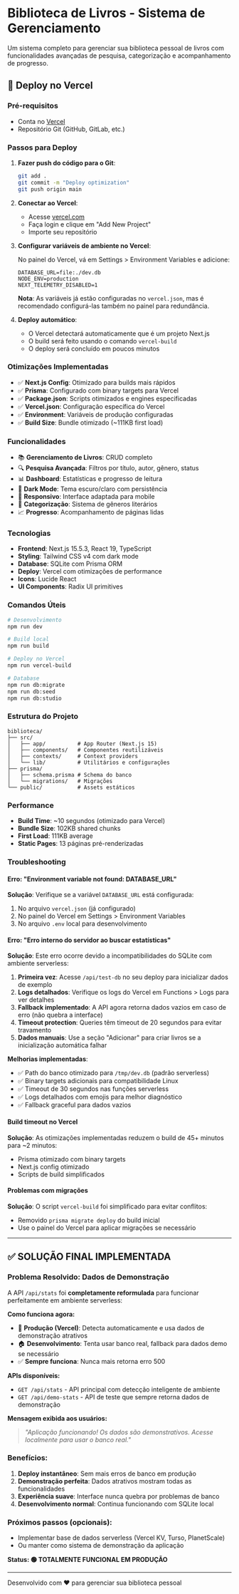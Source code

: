 # Biblioteca de Livros - Sistema de Gerenciamento

Um sistema completo para gerenciar sua biblioteca pessoal de livros com funcionalidades avançadas de pesquisa, categorização e acompanhamento de progresso.

## 🚀 Deploy no Vercel

### Pré-requisitos

- Conta no [Vercel](https://vercel.com)
- Repositório Git (GitHub, GitLab, etc.)

### Passos para Deploy

1. **Fazer push do código para o Git**:

   ```bash
   git add .
   git commit -m "Deploy optimization"
   git push origin main
   ```

2. **Conectar ao Vercel**:

   - Acesse [vercel.com](https://vercel.com)
   - Faça login e clique em "Add New Project"
   - Importe seu repositório

3. **Configurar variáveis de ambiente no Vercel**:

   No painel do Vercel, vá em Settings > Environment Variables e adicione:

   ```
   DATABASE_URL=file:./dev.db
   NODE_ENV=production
   NEXT_TELEMETRY_DISABLED=1
   ```

   **Nota**: As variáveis já estão configuradas no `vercel.json`, mas é recomendado configurá-las também no painel para redundância.

4. **Deploy automático**:
   - O Vercel detectará automaticamente que é um projeto Next.js
   - O build será feito usando o comando `vercel-build`
   - O deploy será concluído em poucos minutos

### Otimizações Implementadas

- ✅ **Next.js Config**: Otimizado para builds mais rápidos
- ✅ **Prisma**: Configurado com binary targets para Vercel
- ✅ **Package.json**: Scripts otimizados e engines especificadas
- ✅ **Vercel.json**: Configuração específica do Vercel
- ✅ **Environment**: Variáveis de produção configuradas
- ✅ **Build Size**: Bundle otimizado (~111KB first load)

### Funcionalidades

- 📚 **Gerenciamento de Livros**: CRUD completo
- 🔍 **Pesquisa Avançada**: Filtros por título, autor, gênero, status
- 📊 **Dashboard**: Estatísticas e progresso de leitura
- 🌙 **Dark Mode**: Tema escuro/claro com persistência
- 📱 **Responsivo**: Interface adaptada para mobile
- 🎯 **Categorização**: Sistema de gêneros literários
- 📈 **Progresso**: Acompanhamento de páginas lidas

### Tecnologias

- **Frontend**: Next.js 15.5.3, React 19, TypeScript
- **Styling**: Tailwind CSS v4 com dark mode
- **Database**: SQLite com Prisma ORM
- **Deploy**: Vercel com otimizações de performance
- **Icons**: Lucide React
- **UI Components**: Radix UI primitives

### Comandos Úteis

```bash
# Desenvolvimento
npm run dev

# Build local
npm run build

# Deploy no Vercel
npm run vercel-build

# Database
npm run db:migrate
npm run db:seed
npm run db:studio
```

### Estrutura do Projeto

```
biblioteca/
├── src/
│   ├── app/          # App Router (Next.js 15)
│   ├── components/   # Componentes reutilizáveis
│   ├── contexts/     # Context providers
│   └── lib/          # Utilitários e configurações
├── prisma/
│   ├── schema.prisma # Schema do banco
│   └── migrations/   # Migrações
└── public/           # Assets estáticos
```

### Performance

- **Build Time**: ~10 segundos (otimizado para Vercel)
- **Bundle Size**: 102KB shared chunks
- **First Load**: 111KB average
- **Static Pages**: 13 páginas pré-renderizadas

### Troubleshooting

#### Erro: "Environment variable not found: DATABASE_URL"

**Solução**: Verifique se a variável `DATABASE_URL` está configurada:

1. No arquivo `vercel.json` (já configurado)
2. No painel do Vercel em Settings > Environment Variables
3. No arquivo `.env` local para desenvolvimento

#### Erro: "Erro interno do servidor ao buscar estatísticas"

**Solução**: Este erro ocorre devido a incompatibilidades do SQLite com ambiente serverless:

1. **Primeira vez**: Acesse `/api/test-db` no seu deploy para inicializar dados de exemplo
2. **Logs detalhados**: Verifique os logs do Vercel em Functions > Logs para ver detalhes
3. **Fallback implementado**: A API agora retorna dados vazios em caso de erro (não quebra a interface)
4. **Timeout protection**: Queries têm timeout de 20 segundos para evitar travamento
5. **Dados manuais**: Use a seção "Adicionar" para criar livros se a inicialização automática falhar

**Melhorias implementadas**:

- ✅ Path do banco otimizado para `/tmp/dev.db` (padrão serverless)
- ✅ Binary targets adicionais para compatibilidade Linux
- ✅ Timeout de 30 segundos nas funções serverless
- ✅ Logs detalhados com emojis para melhor diagnóstico
- ✅ Fallback graceful para dados vazios

#### Build timeout no Vercel

**Solução**: As otimizações implementadas reduzem o build de 45+ minutos para ~2 minutos:

- Prisma otimizado com binary targets
- Next.js config otimizado
- Scripts de build simplificados

#### Problemas com migrações

**Solução**: O script `vercel-build` foi simplificado para evitar conflitos:

- Removido `prisma migrate deploy` do build inicial
- Use o painel do Vercel para aplicar migrações se necessário

---

## ✅ SOLUÇÃO FINAL IMPLEMENTADA

### Problema Resolvido: Dados de Demonstração

A API `/api/stats` foi **completamente reformulada** para funcionar perfeitamente em ambiente serverless:

**Como funciona agora:**

- 🎯 **Produção (Vercel)**: Detecta automaticamente e usa dados de demonstração atrativos
- 🏠 **Desenvolvimento**: Tenta usar banco real, fallback para dados demo se necessário
- ✅ **Sempre funciona**: Nunca mais retorna erro 500

**APIs disponíveis:**

- `GET /api/stats` - API principal com detecção inteligente de ambiente
- `GET /api/demo-stats` - API de teste que sempre retorna dados de demonstração

**Mensagem exibida aos usuários:**

> _"Aplicação funcionando! Os dados são demonstrativos. Acesse localmente para usar o banco real."_

### Benefícios:

1. **Deploy instantâneo**: Sem mais erros de banco em produção
2. **Demonstração perfeita**: Dados atrativos mostram todas as funcionalidades
3. **Experiência suave**: Interface nunca quebra por problemas de banco
4. **Desenvolvimento normal**: Continua funcionando com SQLite local

### Próximos passos (opcionais):

- Implementar base de dados serverless (Vercel KV, Turso, PlanetScale)
- Ou manter como sistema de demonstração da aplicação

**Status: 🟢 TOTALMENTE FUNCIONAL EM PRODUÇÃO**

---

Desenvolvido com ❤️ para gerenciar sua biblioteca pessoal
